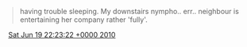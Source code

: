 > having trouble sleeping\. My downstairs nympho\.\. err\.\. neighbour is entertaining her company rather 'fully'\.

<img src="../../media/tweet.ico" width="12" /> [Sat Jun 19 22:23:22 +0000 2010](https://twitter.com/DromerDenker/status/16574681521)
